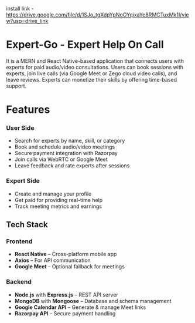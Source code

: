 install link - https://drive.google.com/file/d/1SJo_tgXdpYpNoOYqixaYe8RMCTuxMk1I/view?usp=drive_link



#  Expert-Go - Expert Help On Call
It is a MERN and React Native-based application that connects users with experts for paid audio/video consultations. Users can book sessions with experts, join live calls (via Google Meet or Zego cloud video calls), and leave reviews. Experts can monetize their skills by offering time-based support.

#  Features
###  User Side
-  Search for experts by name, skill, or category
-  Book and schedule audio/video meetings
-  Secure payment integration with Razorpay
-  Join calls via WebRTC or Google Meet
-  Leave feedback and rate experts after sessions

###  Expert Side
-  Create and manage your profile
-  Get paid for providing real-time help
-  Track meeting metrics and earnings

## Tech Stack
### Frontend
- **React Native** – Cross-platform mobile app
- **Axios** – For API communication
- **Google Meet** – Optional fallback for meetings

### Backend
- **Node.js** with **Express.js** – REST API server
- **MongoDB** with **Mongoose** – Database and schema management
- **Google Calendar API** – Generate & manage Meet links
- **Razorpay API** – Secure payment handling

